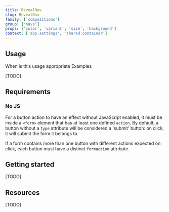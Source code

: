 ```yaml
---
title: RevealNav
slug: RevealNav
family: ['compositions']
group: ['navs']
props: ['color', 'variant', 'size', 'background']
context: ['app.settings', 'shared.container']
---
```


## Usage

When is this usage appropriate
Examples

[TODO]

## Requirements

### No JS

For a button action to have an effect without JavaScript enabled, it must be inside a `<form>` element that has at least one defined `action`. By default, a button without a `type` attribute will be considered a 'submit' button: on click, it will submit the form it belongs to.

If a form contains more than one button with different actions expected on click, each button must have a distinct `formaction` attribute.

## Getting started

[TODO]

## Resources

[TODO]
